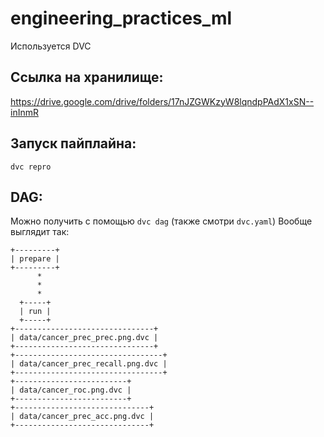 # engineering_practices_ml
Используется DVC
## Ссылка на хранилище:

https://drive.google.com/drive/folders/17nJZGWKzyW8lqndpPAdX1xSN--inInmR

## Запуск пайплайна:
`dvc repro`

## DAG:
Можно получить с помощью `dvc dag` (также смотри `dvc.yaml`)
Вообще выглядит так:
```
+---------+
| prepare |
+---------+
      *
      *
      *
  +-----+
  | run |
  +-----+
+-------------------------------+
| data/cancer_prec_prec.png.dvc |
+-------------------------------+
+---------------------------------+
| data/cancer_prec_recall.png.dvc |
+---------------------------------+
+-------------------------+
| data/cancer_roc.png.dvc |
+-------------------------+
+------------------------------+
| data/cancer_prec_acc.png.dvc |
+------------------------------+
```
